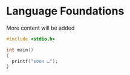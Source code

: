 # Language Foundations

More content will be added

``` c
#include <stdio.h>

int main()
{
  printf("soon …");
}

```